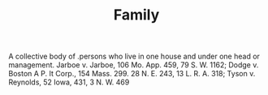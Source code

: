 ---
title: Family
letter: F
permalink: "/definitions/bld-family.html"
body: A collective body of .persons who live in one house and under one head or management.
  Jarboe v. Jarboe, 106 Mo. App. 459, 79 S. W. 1162; Dodge v. Boston A P. It Corp.,
  154 Mass. 299. 28 N. E. 243, 13 L. R. A. 318; Tyson v. Reynolds, 52 Iowa, 431, 3
  N. W. 469
published_at: '2018-07-07'
source: Black's Law Dictionary 2nd Ed (1910)
layout: post
---